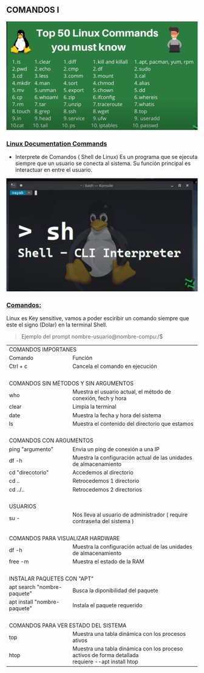 ## COMANDOS I

![](comandos.jpg)

### [Linux Documentation Commands](https://linux.die.net/)

- Interprete de Comandos ( Shell de Linux)
Es un programa que se ejecuta siempre que un usuario se conecta al sistema.
Su función principal es interactuar en entre el usuario.

![](interprete-de-comandos.jpg)

### [Comandos:]()
Linux es Key sensitive, vamos a poder esciribir un comando siempre que este el signo
(Dolar) en la terminal Shell.
> Ejemplo del prompt
> nombre-usuario@nombre-compu:/$

<table>
    <tbody>
        <tr>
            <td colspan="2">COMANDOS IMPORTANES</td>
        </tr>
        <tr>
            <td>Comando</td>
            <td>Función</td>
        </tr>
        <tr>
            <td>Ctrl + c</td>
            <td>Cancela el comando en ejecución</td>
        </tr>
        <tr>
            <td colspan="2">
                &nbsp;
            </td>
        </tr>
        <tr>
            <td colspan="2">
                COMANDOS SIN MÉTODOS Y SIN ARGUMENTOS
            </td>
        </tr>
        <tr>
            <td>who</td>
            <td>Muestra el usuario actual, el método de conexión, fech y hora</td>
        </tr>
        <tr>
            <td>clear</td>
            <td>Limpia la terminal</td>
        </tr>
        <tr>
            <td>date</td>
            <td>Muestra la fecha y hora del sistema</td>
        </tr>
        <tr>
            <td>ls</td>
            <td>Muestra el contenido del directorio que estamos</td>
        </tr>
        <tr>
            <td colspan="2">
                &nbsp;
            </td>
        </tr>
        <tr>
            <td colspan="2">
                COMANDOS CON ARGUMENTOS
            </td>
        </tr>
        <tr>
            <td>ping "argumento"</td>
            <td>Envia un ping de conexión a una IP</td>
        </tr>
        <tr>
            <td>df -h</td>
            <td>Muestra la configuración actual de las unidades de almacenamiento</td>
        </tr>
        <tr>
            <td>cd "direcotorio"</td>
            <td>Accedemos al directorio</td>
        </tr>
        <tr>
            <td>cd ..</td>
            <td>Retrocedemos 1 directorio</td>
        </tr>
        <tr>
            <td>cd ../..</td>
            <td>Retrocedemos 2 directorios</td>
        </tr>
        <tr>
            <td colspan="2">
                &nbsp;
            </td>
        </tr>
        <tr>
            <td colspan="2">
                USUARIOS
            </td>
        </tr>
        <tr>
            <td>su -</td>
            <td>Nos lleva al usuario de administrador ( require contraseña del sistema )</td>
        </tr>
        <tr>
            <td colspan="2">
                &nbsp;
            </td>
        </tr>
        <tr>
            <td colspan="2">
                COMANDOS PARA VISUALIZAR HARDWARE
            </td>
        </tr>
        <tr>
            <td>df -h</td>
            <td>Muestra la configuración actual de las unidades de almacenamiento</td>
        </tr>
        <tr>
            <td>free -m</td>
            <td>Muestra el estado de la RAM</td>
        </tr>
        <tr>
            <td colspan="2">
                &nbsp;
            </td>
        </tr>
        <tr>
            <td colspan="2">
                INSTALAR PAQUETES CON "APT"
            </td>
        </tr>
        <tr>
            <td>apt search "nombre-paquete"</td>
            <td>Busca la diponibilidad del paquete</td>
        </tr>
        <tr>
            <td>apt install "nombre-paquete"</td>
            <td>Instala el paquete requerido</td>
        </tr>
        <tr>
            <td colspan="2">
                &nbsp;
            </td>
        </tr>
        <tr>
            <td colspan="2">
                COMANDOS PARA VER ESTADO DEL SISTEMA
            </td>
        <tr>
            <td>top</td>
            <td>Muestra una tabla dinámica con los procesos ativos</td>
        </tr>
        <tr>
            <td>htop</td>
            <td>
                Muestra una tabla dinámica con los proceso activos de forma detallada<br>
                requiere --apt install htop
            </td>
        </tr>
    </tbody>
</table>